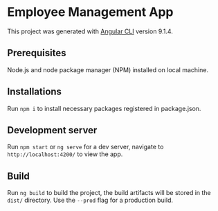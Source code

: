 # Employee Management App
This project was generated with [Angular CLI](https://github.com/angular/angular-cli) version 9.1.4.

## Prerequisites
Node.js and node package manager (NPM) installed on local machine.

## Installations
Run `npm i` to install necessary packages registered in package.json.

## Development server
Run `npm start` or `ng serve` for a dev server, navigate to `http://localhost:4200/` to view the app.

## Build
Run `ng build` to build the project, the build artifacts will be stored in the `dist/` directory.
Use the `--prod` flag for a production build.